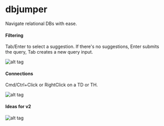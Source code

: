 dbjumper
=========
Navigate relational DBs with ease.

#### Filtering
Tab/Enter to select a suggestion. If there's no suggestions, Enter submits the query, Tab creates a new query input.

![alt tag](https://github.com/yury-n/dbjumper/blob/master/demo/filtering.gif)

#### Connections
Cmd/Ctrl+Click or RightClick on a TD or TH.

![alt tag](https://github.com/yury-n/dbjumper/blob/master/demo/connections.gif)

#### Ideas for v2
![alt tag](https://github.com/yury-n/dbjumper/blob/master/demo/v2joins.png)